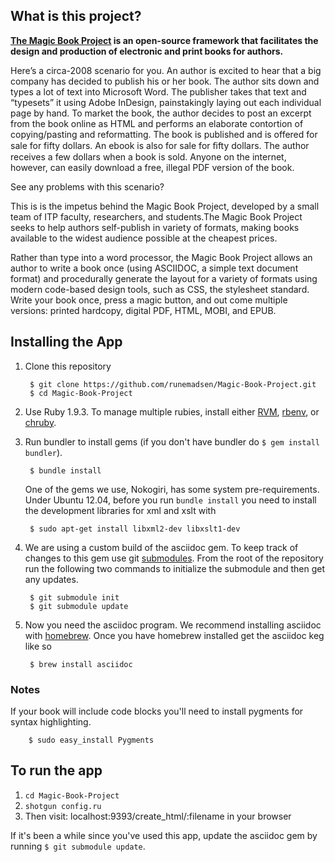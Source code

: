 ## What is this project?

**[The Magic Book Project](https://github.com/runemadsen/Magic-Book-Project) is an open-source framework that facilitates the design and production of electronic and print books for authors.**

Here’s a circa-2008 scenario for you.  An author is excited to hear that a big company has decided to publish his or her book. The author sits down and types a lot of text into Microsoft Word.  The publisher takes that text and “typesets” it using Adobe InDesign, painstakingly laying out each individual page by hand. To market the book, the author decides to post an 
excerpt from the book online as HTML and performs an elaborate contortion of copying/pasting and reformatting.   The book is published and is offered for sale for fifty dollars.  An ebook is also for sale for ﬁfty dollars.  The author receives a few dollars when a book is sold.  Anyone on the internet, however, can easily download a free, illegal PDF version of the book.

See any problems with this scenario?

This is is the impetus behind the Magic Book Project, developed by a small team of ITP faculty, researchers, and students.The Magic Book Project seeks to help authors self-publish in variety of formats, making books available to the widest audience possible at the cheapest prices.

Rather than type into a word processor, the Magic Book Project allows an author to write a book once (using ASCIIDOC, a simple text document format) and procedurally generate the layout for a variety of formats using modern code-based design tools, such as CSS, the stylesheet standard.   Write your book once, press a magic button, and out come multiple versions: printed hardcopy, digital PDF, HTML, MOBI, and EPUB.


## Installing the App

1. Clone this repository

        $ git clone https://github.com/runemadsen/Magic-Book-Project.git
        $ cd Magic-Book-Project

2. Use Ruby 1.9.3. To manage multiple rubies, install either [RVM](https://rvm.io//), [rbenv](https://github.com/sstephenson/rbenv), or [chruby](https://github.com/postmodern/chruby).
3. Run bundler to install gems (if you don't have bundler do `$ gem install bundler`).

        $ bundle install

   One of the gems we use, Nokogiri, has some system pre-requirements. Under Ubuntu 12.04, before you run `bundle install` you need to install the development libraries for xml and xslt with 

        $ sudo apt-get install libxml2-dev libxslt1-dev

4. We are using a custom build of the asciidoc gem. To keep track of changes to
this gem use git [submodules](http://git-scm.com/book/en/Git-Tools-Submodules).
From the root of the repository run the following two commands to initialize
the submodule and then get any updates.

        $ git submodule init
        $ git submodule update

5. Now you need the asciidoc program. We recommend installing asciidoc with
[homebrew](http://mxcl.github.com/homebrew/). Once you have homebrew installed
get the asciidoc keg like so

        $ brew install asciidoc

### Notes

If your book will include code blocks you'll need to install pygments for
syntax highlighting.

        $ sudo easy_install Pygments

## To run the app

1. `cd Magic-Book-Project`
2. `shotgun config.ru`
3. Then visit: localhost:9393/create_html/:filename in your browser

If it's been a while since you've used this app, update the asciidoc gem by
running `$ git submodule update`.
